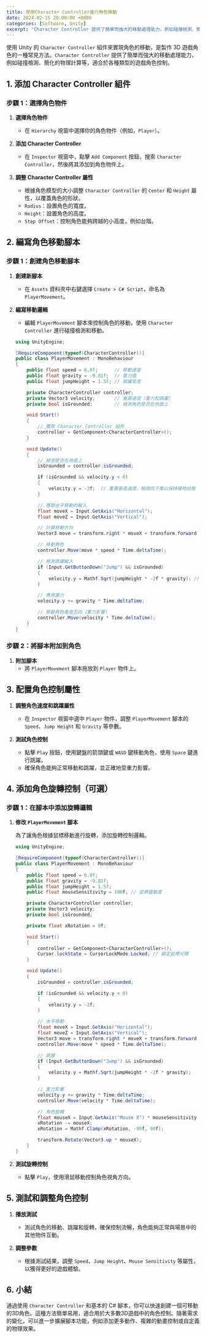 ```yaml
---
title: 使用Character Controller進行角色移動
date: 2024-02-15 20:00:00 +0800
categories: [Software, Unity]
excerpt: "Character Controller 提供了簡單而強大的移動處理能力，例如碰撞檢測、簡化的物理計算等，適合於各種類型的遊戲角色控制"
---
```


使用 Unity 的 `Character Controller` 組件來實現角色的移動，是製作 3D 遊戲角色的一種常見方法。`Character Controller` 提供了簡單而強大的移動處理能力，例如碰撞檢測、簡化的物理計算等，適合於各種類型的遊戲角色控制。

## **1. 添加 Character Controller 組件**

### **步驟 1：選擇角色物件**

1. **選擇角色物件**
   - 在 `Hierarchy` 視窗中選擇你的角色物件（例如，`Player`）。

2. **添加 Character Controller**
   - 在 `Inspector` 視窗中，點擊 `Add Component` 按鈕，搜索 `Character Controller`，然後將其添加到角色物件上。

3. **調整 Character Controller 屬性**
   - 根據角色模型的大小調整 `Character Controller` 的 `Center` 和 `Height` 屬性，以覆蓋角色的形狀。
   - `Radius`：設置角色的寬度。
   - `Height`：設置角色的高度。
   - `Step Offset`：控制角色能夠跨越的小高度，例如台階。

## **2. 編寫角色移動腳本**

### **步驟 1：創建角色移動腳本**

1. **創建新腳本**
   - 在 `Assets` 資料夾中右鍵選擇 `Create > C# Script`，命名為 `PlayerMovement`。

2. **編寫移動邏輯**
   - 編輯 `PlayerMovement` 腳本來控制角色的移動，使用 `Character Controller` 進行碰撞檢測和移動。

   ```csharp
   using UnityEngine;

   [RequireComponent(typeof(CharacterController))]
   public class PlayerMovement : MonoBehaviour
   {
       public float speed = 6.0f;      // 移動速度
       public float gravity = -9.81f;  // 重力值
       public float jumpHeight = 1.5f; // 跳躍高度

       private CharacterController controller;
       private Vector3 velocity;       // 垂直速度（重力和跳躍）
       private bool isGrounded;        // 檢測角色是否在地面上

       void Start()
       {
           // 獲取 Character Controller 組件
           controller = GetComponent<CharacterController>();
       }

       void Update()
       {
           // 檢測是否在地面上
           isGrounded = controller.isGrounded;

           if (isGrounded && velocity.y < 0)
           {
               velocity.y = -2f;  // 重置垂直速度，稍微向下推以保持接地狀態
           }

           // 獲取水平移動的輸入
           float moveX = Input.GetAxis("Horizontal");
           float moveZ = Input.GetAxis("Vertical");

           // 計算移動方向
           Vector3 move = transform.right * moveX + transform.forward * moveZ;

           // 移動角色
           controller.Move(move * speed * Time.deltaTime);

           // 檢測跳躍輸入
           if (Input.GetButtonDown("Jump") && isGrounded)
           {
               velocity.y = Mathf.Sqrt(jumpHeight * -2f * gravity); // 計算跳躍速度
           }

           // 應用重力
           velocity.y += gravity * Time.deltaTime;

           // 移動角色垂直方向（重力影響）
           controller.Move(velocity * Time.deltaTime);
       }
   }
   ```

### **步驟 2：將腳本附加到角色**

1. **附加腳本**
   - 將 `PlayerMovement` 腳本拖放到 `Player` 物件上。

## **3. 配置角色控制屬性**

1. **調整角色速度和跳躍屬性**
   - 在 `Inspector` 視窗中選中 `Player` 物件，調整 `PlayerMovement` 腳本的 `Speed`、`Jump Height` 和 `Gravity` 等參數。

2. **測試角色控制**
   - 點擊 `Play` 按鈕，使用鍵盤的箭頭鍵或 `WASD` 鍵移動角色，使用 `Space` 鍵進行跳躍。
   - 確保角色能夠正常移動和跳躍，並正確地受重力影響。

## **4. 添加角色旋轉控制（可選）**

### **步驟 1：在腳本中添加旋轉邏輯**

1. **修改 `PlayerMovement` 腳本**

   為了讓角色根據鼠標移動進行旋轉，添加旋轉控制邏輯。

   ```csharp
   using UnityEngine;

   [RequireComponent(typeof(CharacterController))]
   public class PlayerMovement : MonoBehaviour
   {
       public float speed = 6.0f;
       public float gravity = -9.81f;
       public float jumpHeight = 1.5f;
       public float mouseSensitivity = 100f; // 鼠標靈敏度

       private CharacterController controller;
       private Vector3 velocity;
       private bool isGrounded;

       private float xRotation = 0f;

       void Start()
       {
           controller = GetComponent<CharacterController>();
           Cursor.lockState = CursorLockMode.Locked; // 鎖定鼠標光標
       }

       void Update()
       {
           isGrounded = controller.isGrounded;

           if (isGrounded && velocity.y < 0)
           {
               velocity.y = -2f;
           }

           // 水平移動
           float moveX = Input.GetAxis("Horizontal");
           float moveZ = Input.GetAxis("Vertical");
           Vector3 move = transform.right * moveX + transform.forward * moveZ;
           controller.Move(move * speed * Time.deltaTime);

           // 跳躍
           if (Input.GetButtonDown("Jump") && isGrounded)
           {
               velocity.y = Mathf.Sqrt(jumpHeight * -2f * gravity);
           }

           // 重力影響
           velocity.y += gravity * Time.deltaTime;
           controller.Move(velocity * Time.deltaTime);

           // 角色旋轉
           float mouseX = Input.GetAxis("Mouse X") * mouseSensitivity * Time.deltaTime;
           xRotation -= mouseX;
           xRotation = Mathf.Clamp(xRotation, -90f, 90f);

           transform.Rotate(Vector3.up * mouseX);
       }
   }
   ```

2. **測試旋轉控制**
   - 點擊 `Play`，使用滑鼠移動控制角色視角方向。

## **5. 測試和調整角色控制**

1. **播放測試**
   - 測試角色的移動、跳躍和旋轉，確保控制流暢，角色能夠正常與場景中的其他物件互動。
   
2. **調整參數**
   - 根據測試結果，調整 `Speed`、`Jump Height`、`Mouse Sensitivity` 等屬性，以獲得更好的遊戲體驗。

## **6. 小結**

通過使用 `Character Controller` 和基本的 C# 腳本，你可以快速創建一個可移動的3D角色。這種方法簡單易用，適合用於大多數3D遊戲中的角色控制。隨著需求的變化，可以進一步擴展腳本功能，例如添加更多動作、複雜的動畫控制或自定義的物理效果。
